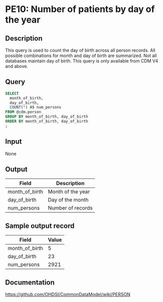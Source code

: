 <!---
Group:person
Name:PE10 Number of patients by day of the year
Author:Patrick Ryan
CDM Version: 5.0
-->

# PE10: Number of patients by day of the year

## Description
This query is used to count the day of birth across all person records. All possible combinations for month and day of birth are summarized. Not all databases maintain day of birth. This query is only available from CDM V4 and above.

## Query
```sql
SELECT
  month_of_birth,
  day_of_birth,
  COUNT(*) AS num_persons
FROM @cdm.person
GROUP BY month_of_birth, day_of_birth
ORDER BY month_of_birth, day_of_birth
;
```

## Input

None

## Output

|  Field |  Description |
| --- | --- |
| month_of_birth | Month of the year |
| day_of_birth | Day of the month |
| num_persons | Number of records |

## Sample output record

| Field |  Value |
| --- | --- |
| month_of_birth | 5 |
| day_of_birth | 23 |
| num_persons | 2921 |

## Documentation
https://github.com/OHDSI/CommonDataModel/wiki/PERSON
